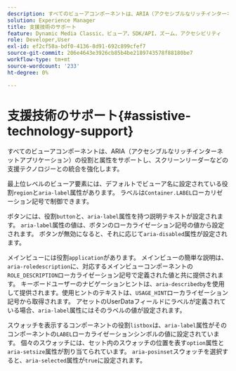 ```yaml
---
description: すべてのビューアコンポーネントは、ARIA（アクセシブルなリッチインターネットアプリケーション）の役割と属性をサポートし、スクリーンリーダーなどの支援テクノロジーとの統合を強化します。
solution: Experience Manager
title: 支援技術のサポート
feature: Dynamic Media Classic，ビューア，SDK/API，ズーム，アクセシビリティ
role: Developer,User
exl-id: ef2cf58a-bdf0-4136-8d91-692c899cfef7
source-git-commit: 206e4643e3926cb85b4be2189743578f88180be7
workflow-type: tm+mt
source-wordcount: '233'
ht-degree: 0%

---
```


# 支援技術のサポート{#assistive-technology-support}

すべてのビューアコンポーネントは、ARIA（アクセシブルなリッチインターネットアプリケーション）の役割と属性をサポートし、スクリーンリーダーなどの支援テクノロジーとの統合を強化します。

最上位レベルのビューア要素には、デフォルトでビューア名に設定されている役割`region`と`aria-label`属性があります。 ラベルは`Container.LABEL`ローカリゼーション記号で制御できます。

ボタンには、役割`button`と、`aria-label`属性を持つ説明テキストが設定されます。 `aria-label`属性の値は、ボタンのローカライゼーション記号の値から設定されます。 ボタンが無効になると、それに応じて`aria-disabled`属性が設定されます。

メインビューには役割`application`があります。 メインビューの簡単な説明は、 `aria-roledescription`に、対応するメインビューコンポーネントの`ROLE_DESCRIPTION`ローカライゼーション記号で定義された値と共に提供されます。 キーボードユーザーのナビゲーションヒントは、`aria-describedby`を使用して提供されます。使用ヒントのテキストは、`USAGE_HINT`ローカライゼーション記号から取得されます。 アセットのUserDataフィールドにラベルが定義されている場合、`aria-label`属性にはそのラベルの値が設定されます。

スウォッチを表示するコンポーネントの役割`listbox`は、`aria-label`属性がそのコンポーネントの`LABEL`ローカライゼーションシンボルの値に設定されています。 個々のスウォッチには、セット内のスウォッチの位置を表す`option`属性と`aria-setsize`属性が割り当てられています。 `aria-posinset`スウォッチを選択すると、`aria-selected`属性が`true`に設定されます。
